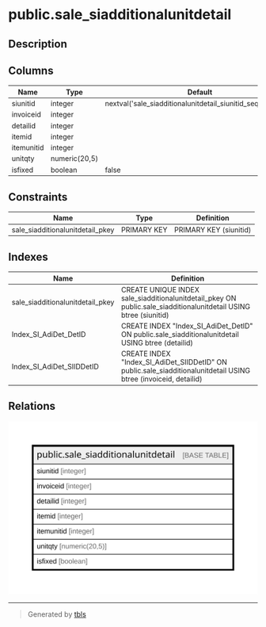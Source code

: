 # public.sale_siadditionalunitdetail

## Description

## Columns

| Name | Type | Default | Nullable | Children | Parents | Comment |
| ---- | ---- | ------- | -------- | -------- | ------- | ------- |
| siunitid | integer | nextval('sale_siadditionalunitdetail_siunitid_seq'::regclass) | false |  |  |  |
| invoiceid | integer |  | true |  |  |  |
| detailid | integer |  | true |  |  |  |
| itemid | integer |  | true |  |  |  |
| itemunitid | integer |  | true |  |  |  |
| unitqty | numeric(20,5) |  | true |  |  |  |
| isfixed | boolean | false | true |  |  |  |

## Constraints

| Name | Type | Definition |
| ---- | ---- | ---------- |
| sale_siadditionalunitdetail_pkey | PRIMARY KEY | PRIMARY KEY (siunitid) |

## Indexes

| Name | Definition |
| ---- | ---------- |
| sale_siadditionalunitdetail_pkey | CREATE UNIQUE INDEX sale_siadditionalunitdetail_pkey ON public.sale_siadditionalunitdetail USING btree (siunitid) |
| Index_SI_AdiDet_DetID | CREATE INDEX "Index_SI_AdiDet_DetID" ON public.sale_siadditionalunitdetail USING btree (detailid) |
| Index_SI_AdiDet_SIIDDetID | CREATE INDEX "Index_SI_AdiDet_SIIDDetID" ON public.sale_siadditionalunitdetail USING btree (invoiceid, detailid) |

## Relations

![er](public.sale_siadditionalunitdetail.svg)

---

> Generated by [tbls](https://github.com/k1LoW/tbls)

